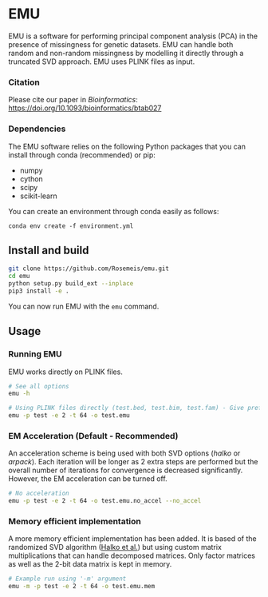 # EMU
EMU is a software for performing principal component analysis (PCA) in the presence of missingness for genetic datasets. EMU can handle both random and non-random missingness by modelling it directly through a truncated SVD approach. EMU uses PLINK files as input.

### Citation
Please cite our paper in *Bioinformatics*: https://doi.org/10.1093/bioinformatics/btab027

### Dependencies
The EMU software relies on the following Python packages that you can install through conda (recommended) or pip:

- numpy
- cython
- scipy
- scikit-learn

You can create an environment through conda easily as follows:
```
conda env create -f environment.yml
```

## Install and build
```bash
git clone https://github.com/Rosemeis/emu.git
cd emu
python setup.py build_ext --inplace
pip3 install -e .
```

You can now run EMU with the `emu` command.

## Usage
### Running EMU
EMU works directly on PLINK files.
```bash
# See all options
emu -h

# Using PLINK files directly (test.bed, test.bim, test.fam) - Give prefix
emu -p test -e 2 -t 64 -o test.emu
```

### EM Acceleration (Default - Recommended)
An acceleration scheme is being used with both SVD options (*halko* or *arpack*). Each iteration will be longer as 2 extra steps are performed but the overall number of iterations for convergence is decreased significantly. However, the EM acceleration can be turned off.
```bash
# No acceleration
emu -p test -e 2 -t 64 -o test.emu.no_accel --no_accel
```

### Memory efficient implementation
A more memory efficient implementation has been added. It is based of the randomized SVD algorithm ([Halko et al.](https://arxiv.org/abs/0909.4061)) but using custom matrix multiplications that can handle decomposed matrices. Only factor matrices as well as the 2-bit data matrix is kept in memory.
```bash
# Example run using '-m' argument
emu -m -p test -e 2 -t 64 -o test.emu.mem
```
